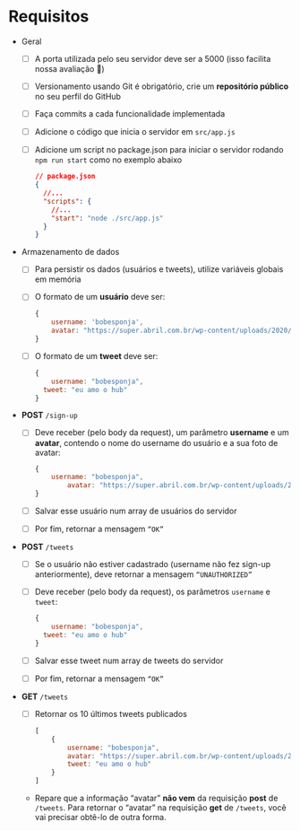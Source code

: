 # Requisitos

- Geral
    - [ ]  A porta utilizada pelo seu servidor deve ser a 5000 (isso facilita nossa avaliação 🙂)
    - [ ]  Versionamento usando Git é obrigatório, crie um **repositório público** no seu perfil do GitHub
    - [ ]  Faça commits a cada funcionalidade implementada
    - [ ]  Adicione o código que inicia o servidor em `src/app.js`
    - [ ]  Adicione um script no package.json para iniciar o servidor rodando `npm run start` como no exemplo abaixo
        
        ```json
        // package.json
        {
          //...
          "scripts": {
            //...
            "start": "node ./src/app.js"
          }
        }
        ```
        
- Armazenamento de dados
    - [ ]  Para persistir os dados (usuários e tweets), utilize variáveis globais em memória
    - [ ]  O formato de um **usuário** deve ser:
        
        ```jsx
        {
        	username: 'bobesponja', 
        	avatar: "https://super.abril.com.br/wp-content/uploads/2020/09/04-09_gato_SITE.jpg?quality=70&strip=info" 
        }
        ```
        
    - [ ]  O formato de um **tweet** deve ser:
        
        ```jsx
        {
        	username: "bobesponja",
          tweet: "eu amo o hub"
        }
        ```
        
- **POST** `/sign-up`
    - [ ]  Deve receber (pelo body da request), um parâmetro **username** e um **avatar**, contendo o nome do username do usuário e a sua foto de avatar:
        
        ```jsx
        {
            username: "bobesponja",
        		avatar: "https://super.abril.com.br/wp-content/uploads/2020/09/04-09_gato_SITE.jpg?quality=70&strip=info"
        }
        ```
        
    - [ ]  Salvar esse usuário num array de usuários do servidor
    - [ ]  Por fim, retornar a mensagem `“OK”`
- **POST** `/tweets`
    - [ ]  Se o usuário não estiver cadastrado (username não fez sign-up anteriormente), deve retornar a mensagem `“UNAUTHORIZED”`
    - [ ]  Deve receber (pelo body da request), os parâmetros `username` e `tweet`:
        
        ```jsx
        {
        	username: "bobesponja",
          tweet: "eu amo o hub"
        }
        ```
        
    - [ ]  Salvar esse tweet num array de tweets do servidor
    - [ ]  Por fim, retornar a mensagem `“OK”`
- **GET** `/tweets`
    - [ ]  Retornar os 10 últimos tweets publicados
        
        ```jsx
        [
        	{
        		username: "bobesponja",
        		avatar: "https://super.abril.com.br/wp-content/uploads/2020/09/04-09_gato_SITE.jpg?quality=70&strip=info",
        		tweet: "eu amo o hub"
        	}
        ]
        ```
        
    - Repare que a informação “avatar” **não vem** da requisição **post** de `/tweets`. Para retornar o “avatar” na requisição **get** de `/tweets`, você vai precisar obtê-lo de outra forma.